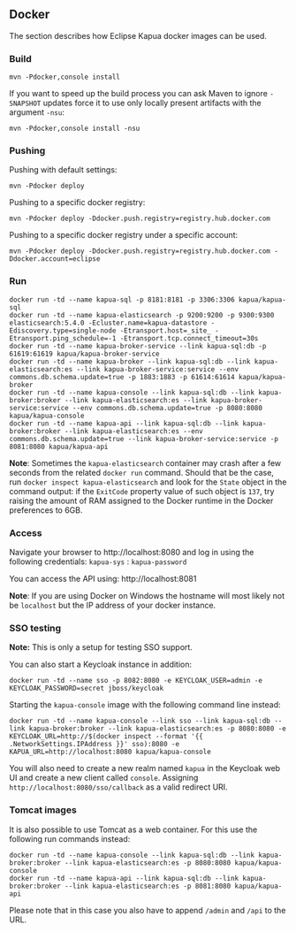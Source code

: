 ## Docker

The section describes how Eclipse Kapua docker images can be used.

### Build

    mvn -Pdocker,console install

If you want to speed up the build process you can ask Maven to ignore `-SNAPSHOT` updates
force it to use only locally present artifacts with the argument `-nsu`:

    mvn -Pdocker,console install -nsu

### Pushing

Pushing with default settings:

    mvn -Pdocker deploy

Pushing to a specific docker registry:

    mvn -Pdocker deploy -Ddocker.push.registry=registry.hub.docker.com

Pushing to a specific docker registry under a specific account:

    mvn -Pdocker deploy -Ddocker.push.registry=registry.hub.docker.com -Ddocker.account=eclipse

### Run

    docker run -td --name kapua-sql -p 8181:8181 -p 3306:3306 kapua/kapua-sql
    docker run -td --name kapua-elasticsearch -p 9200:9200 -p 9300:9300 elasticsearch:5.4.0 -Ecluster.name=kapua-datastore -Ediscovery.type=single-node -Etransport.host=_site_ -Etransport.ping_schedule=-1 -Etransport.tcp.connect_timeout=30s
    docker run -td --name kapua-broker-service --link kapua-sql:db -p 61619:61619 kapua/kapua-broker-service
    docker run -td --name kapua-broker --link kapua-sql:db --link kapua-elasticsearch:es --link kapua-broker-service:service --env commons.db.schema.update=true -p 1883:1883 -p 61614:61614 kapua/kapua-broker
    docker run -td --name kapua-console --link kapua-sql:db --link kapua-broker:broker --link kapua-elasticsearch:es --link kapua-broker-service:service --env commons.db.schema.update=true -p 8080:8080 kapua/kapua-console
    docker run -td --name kapua-api --link kapua-sql:db --link kapua-broker:broker --link kapua-elasticsearch:es --env commons.db.schema.update=true --link kapua-broker-service:service -p 8081:8080 kapua/kapua-api

**Note**: Sometimes the `kapua-elasticsearch` container may crash after a few seconds from the related `docker run` command. Should that be the case, run `docker inspect kapua-elasticsearch` and look for the `State` object in the command output: if the `ExitCode` property value of such object is `137`, try raising the amount of RAM assigned to the Docker runtime in the Docker preferences to 6GB.

### Access

Navigate your browser to http://localhost:8080 and log in using the following credentials:
`kapua-sys` : `kapua-password`

You can access the API using: http://localhost:8081

**Note**: If you are using Docker on Windows the hostname will most likely not be `localhost` but
the IP address of your docker instance.

### SSO testing

**Note:** This is only a setup for testing SSO support.

You can also start a Keycloak instance in addition:

    docker run -td --name sso -p 8082:8080 -e KEYCLOAK_USER=admin -e KEYCLOAK_PASSWORD=secret jboss/keycloak

Starting the `kapua-console` image with the following command line instead:

    docker run -td --name kapua-console --link sso --link kapua-sql:db --link kapua-broker:broker --link kapua-elasticsearch:es -p 8080:8080 -e KEYCLOAK_URL=http://$(docker inspect --format '{{ .NetworkSettings.IPAddress }}' sso):8080 -e KAPUA_URL=http://localhost:8080 kapua/kapua-console

You will also need to create a new realm named `kapua` in the Keycloak web UI and create a new client called `console`.
Assigning `http://localhost:8080/sso/callback` as a valid redirect URI.

### Tomcat images

It is also possible to use Tomcat as a web container. For this use the following run commands instead:

    docker run -td --name kapua-console --link kapua-sql:db --link kapua-broker:broker --link kapua-elasticsearch:es -p 8080:8080 kapua/kapua-console
    docker run -td --name kapua-api --link kapua-sql:db --link kapua-broker:broker --link kapua-elasticsearch:es -p 8081:8080 kapua/kapua-api

Please note that in this case you also have to append `/admin` and `/api` to the URL.

